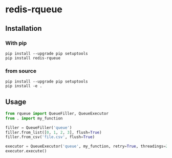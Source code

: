 # redis-rqueue

## Installation

### With pip

```console
pip install --upgrade pip setuptools
pip install redis-rqueue
```

### from source

```console
pip install --upgrade pip setuptools
pip install -e .
```

## Usage

```python
from rqueue import QueueFiller, QueueExecutor
from . import my_function

filler = QueueFiller('queue')
filler.from_list([0, 1, 2, 3], flush=True)
filler.from_csv('file.csv', flush=True)

executor = QueueExecutor('queue', my_function, retry=True, threadings=2)
executor.execute()
```
